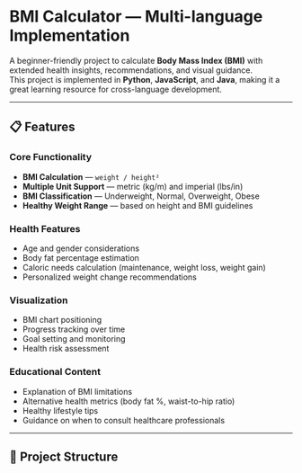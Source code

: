 # BMI Calculator — Multi-language Implementation

A beginner-friendly project to calculate **Body Mass Index (BMI)** with extended health insights, recommendations, and visual guidance.  
This project is implemented in **Python**, **JavaScript**, and **Java**, making it a great learning resource for cross-language development.

---

## 📋 Features

### **Core Functionality**
- **BMI Calculation** — `weight / height²`
- **Multiple Unit Support** — metric (kg/m) and imperial (lbs/in)
- **BMI Classification** — Underweight, Normal, Overweight, Obese
- **Healthy Weight Range** — based on height and BMI guidelines

### **Health Features**
- Age and gender considerations
- Body fat percentage estimation
- Caloric needs calculation (maintenance, weight loss, weight gain)
- Personalized weight change recommendations

### **Visualization**
- BMI chart positioning
- Progress tracking over time
- Goal setting and monitoring
- Health risk assessment

### **Educational Content**
- Explanation of BMI limitations
- Alternative health metrics (body fat %, waist-to-hip ratio)
- Healthy lifestyle tips
- Guidance on when to consult healthcare professionals

---

## 📂 Project Structure
